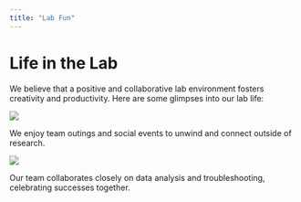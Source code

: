 ```yaml
---
title: "Lab Fun"
---
```


# Life in the Lab

We believe that a positive and collaborative lab environment fosters creativity and productivity. Here are some glimpses into our lab life:

[![](/images/lab-outing.jpg)](/images/lab-outing.jpg)

We enjoy team outings and social events to unwind and connect outside of research.

[![](/images/data-analysis.jpg)](/images/data-analysis.jpg)

Our team collaborates closely on data analysis and troubleshooting, celebrating successes together.